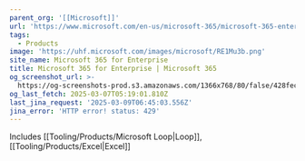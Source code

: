 ```yaml
---
parent_org: '[[Microsoft]]'
url: 'https://www.microsoft.com/en-us/microsoft-365/microsoft-365-enterprise'
tags:
  - Products
image: 'https://uhf.microsoft.com/images/microsoft/RE1Mu3b.png'
site_name: Microsoft 365 for Enterprise
title: Microsoft 365 for Enterprise | Microsoft 365
og_screenshot_url: >-
  https://og-screenshots-prod.s3.amazonaws.com/1366x768/80/false/428fecd2c2b3d4a9bd30548260a1c1ee91670991b55b0981b1a2e25000539143.jpeg
og_last_fetch: 2025-03-07T05:19:01.810Z
last_jina_request: '2025-03-09T06:45:03.556Z'
jina_error: 'HTTP error! status: 429'
---
```

Includes [[Tooling/Products/Microsoft Loop|Loop]], [[Tooling/Products/Excel|Excel]]



